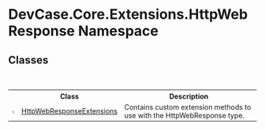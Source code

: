 # DevCase.Core.Extensions.HttpWebResponse Namespace
 




## Classes
&nbsp;<table><tr><th></th><th>Class</th><th>Description</th></tr><tr><td>![Public class](media/pubclass.gif "Public class")</td><td><a href="T_DevCase_Core_Extensions_HttpWebResponse_HttpWebResponseExtensions">HttpWebResponseExtensions</a></td><td>
Contains custom extension methods to use with the HttpWebResponse type.</td></tr></table>&nbsp;
